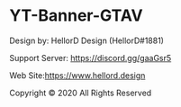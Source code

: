 # YT-Banner-GTAV
Design by: HellorD Design (HellorD#1881)

Support Server: https://discord.gg/gaaGsr5

Web Site:https://www.hellord.design

Copyright © 2020 All Rights Reserved



